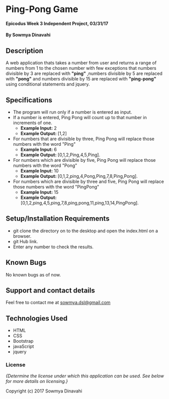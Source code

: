 # Ping-Pong Game

#### Epicodus Week 3 Independent Project, 03/31/17

#### By Sowmya Dinavahi

## Description

A web application thats takes a number from user and returns a range of numbers from 1 to the chosen number with few exceptions that numbers divisible by 3 are replaced with **"ping"** ,numbers divisible by 5 are replaced with **"pong"** and numbers divisible by 15 are replaced with **"ping-pong"** using conditional statements and jquery.

## Specifications

* The program will run only if a number is entered as input.
* If a number is entered, Ping Pong will count up to that number in increments of one.
  * **Example Input:** 2
  * **Example Output:** [1,2]
* For numbers that are divisible by three, Ping Pong will replace those numbers with the word "Ping"
  * **Example Input:** 6
  * **Example Output:** [0,1,2,Ping,4,5,Ping].
* For numbers which are divisible by five, Ping Pong will replace those numbers with the word "Pong"
  * **Example Input:** 10
  * **Example Output:** [0,1,2,ping,4,Pong,Ping,7,8,Ping,Pong].
* For numbers which are divisible by three and five, Ping Pong will replace those numbers with the word "PingPong"
  * **Example Input:** 15
  * **Example Output:** [0,1,2,ping,4,5,ping,7,8,ping,pong,11,ping,13,14,PingPong].

## Setup/Installation Requirements

* git clone the directory on to the desktop and open the index.html on a browser.
* git Hub link.
* Enter any number to check the results.


## Known Bugs

No known bugs as of now.

## Support and contact details

Feel free to contact me at sowmya.dsl@gmail.com

## Technologies Used

* HTML
* CSS
* Bootstrap
* javaScript
* jquery

### License

*{Determine the license under which this application can be used.  See below for more details on licensing.}*

Copyright (c) 2017 Sowmya Dinavahi
